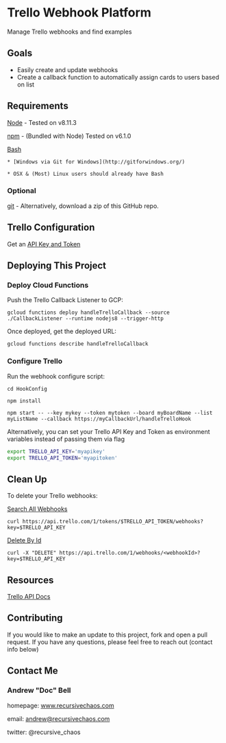 # Trello Webhook Platform

Manage Trello webhooks and find examples 

## Goals

* Easily create and update webhooks
* Create a callback function to automatically assign cards to users based on list

## Requirements

[Node](https://nodejs.org/en/download/) - Tested on v8.11.3

[npm](https://www.npmjs.com/package/npm) - (Bundled with Node) Tested on v6.1.0

[Bash](https://www.gnu.org/software/bash/)

    * [Windows via Git for Windows](http://gitforwindows.org/)
    
    * OSX & (Most) Linux users should already have Bash

### Optional 

[git](https://git-scm.com/downloads) - Alternatively, download a zip of this GitHub repo.

## Trello Configuration

Get an [API Key and Token](https://trello.com/app-key)

## Deploying This Project

### Deploy Cloud Functions

Push the Trello Callback Listener to GCP:

`gcloud functions deploy handleTrelloCallback --source ./CallbackListener --runtime nodejs8 --trigger-http`

Once deployed, get the deployed URL:

`gcloud functions describe handleTrelloCallback`

### Configure Trello

Run the webhook configure script:

`cd HookConfig`

`npm install`

`npm start -- --key mykey --token mytoken --board myBoardName --list myListName --callback https://myCallbackUrl/handleTrelloHook`

Alternatively, you can set your Trello API Key and Token as environment variables instead of passing them via flag

```bash
export TRELLO_API_KEY='myapikey'
export TRELLO_API_TOKEN='myapitoken'
```

## Clean Up

To delete your Trello webhooks:

[Search All Webhooks](https://developers.trello.com/v1.0/reference#tokenstokenwebhooks)

`curl https://api.trello.com/1/tokens/$TRELLO_API_TOKEN/webhooks?key=$TRELLO_API_KEY`

[Delete By Id](https://developers.trello.com/v1.0/reference#webhooksid-1)

`curl -X "DELETE" https://api.trello.com/1/webhooks/<webhookId>?key=$TRELLO_API_KEY`

## Resources

[Trello API Docs](https://developers.trello.com/v1.0/reference)

## Contributing

If you would like to make an update to this project, fork and open a pull request. If you have any questions, please feel free to reach out (contact info below)

## Contact Me

### Andrew "Doc" Bell ###

homepage: www.recursivechaos.com

email: andrew@recursivechaos.com

twitter: @recursive_chaos

